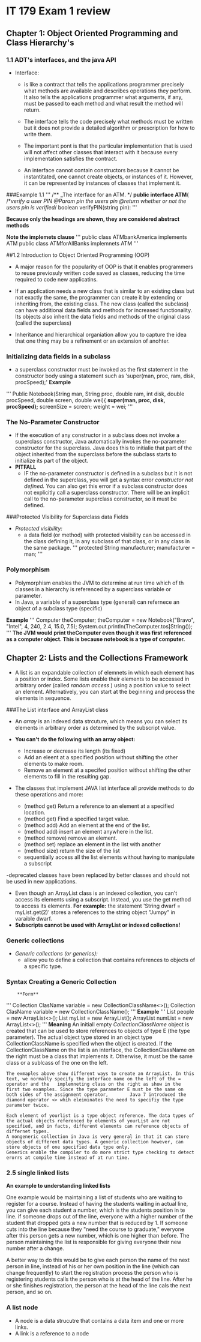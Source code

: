 
# IT 179 Exam 1 review
## Chapter 1: Object Oriented Programming and Class Hierarchy's 
### 1.1 ADT's interfaces, and the java API
- Interface:

  - is like a contract that tells the applications programmer precisely what methods are available and describes operations they perform. It also tells the applications programmer what arguments, if any, must be passed to each method and what result the method will return.

  - The interface tells the code precisely what methods must be written but it does not provide a detailed algorithm or prescription for how to write them.
  
  - The important pont is that the particular implementation that is used will not affect other classes that interact with it because every implementation satisfies the contract.
  
  - An interface cannot contain constructors because it cannot be instantitated, one cannot create objects, or instances of it. However, it can be represented by instances of classes that implement it.

###Example 1.1
'''
/** _The interface for an ATM. */ 
**public interface ATM**{
      /**verify a user PIN
      @Param pin the users pin
      @return whether or not the users pin is verified*/
      boolean verifyPIN(string pin):
'''

**Because only the headings are shown, they are considered abstract methods**

**Note the implemets clause**
''' public class ATMbankAmerica implements ATM
    public class ATMforAllBanks implemnets ATM
'''

##1.2 Introduction to Object Oriented Programming (OOP)
- A major reason for the popularity of OOP is that it enables programmers to reuse previosuly written code saved as classes, reducing the time required to code new applicatins.

- If an application needs a new class that is similar to an existing class but not exactly the same, the programmer can create it by extending or inheriting from, the existing class. The new class (called the subclass) can have additional data fields and methods for increased functionality. Its objects also inherit the data fields and methods of the original class (called the superclass)
- Inheritance and hierarchical organiation allow you to capture the idea that one thing may be a refinement or an extension of anohter.

### Initializing data fields in a subclass
- a superclass constructor must be invoked as the first statement in the constructor body using a statement such as 'super(man, proc, ram, disk, procSpeed);'
**Example**

'''  Public Notebook(String man, String proc, double ram, int disk, double procSpeed, double screen, double wei){
                     **super(man, proc, disk, procSpeed);**
                     screenSize = screen;
                     weight = wei;
'''

### The No-Parameter Constructor
- If the execution of any constructor in a subclass does not invoke a superclass constructor, Java automatically invokes the no-parameter constructor for the superclass. Java does this to initialie that part of the object inherited from the superclass before the subclass starts to initialize its part of the object.
- **PITFALL**
  - IF the no-parameter constructor is defined in a subclass but it is not defined in the superclass, you will get a syntax error _constructor not defined._ You can also get this error if a subclass constructor does not explicitly  call a superclass constructor. There will be an implicit call to the no-parameter superclass constructor, so it must be defined.

###Protected Visibility for Superclass data Fields
- _Protected visibility:_
  - a data field (or method) with protected visibility can be accessed in the class defining it, in any subclass of that class, or in any class in the same package.
''' protected String manufacturer;
    manufacturer = man; 
'''

### Polymorphism 
- Polymorphism enables the JVM to determine at run time which of th classes in a hierarchy is referenced by a superclass variable or parameter. 
- In Java, a variable of a superclass type (general) can refernece an object of a subclass type (specific)

**Example**
''' Computer theComputer;
    theComputer = new Notebook("Bravo", "Intel", 4, 240, 2.4, 15.0, 7.5);
    System.out.println(TheComputer.tos]String());
'''
**The JVM would print theComputer even though it was first referenced as a computer object. This is because notebook is a type of computer.** 


## Chapter 2: Lists and the Collections Framework
- A list is an expandable collection of elemnets in which each element has a position or index. Some lists enable their elements to be accessed in arbitrary order (called _random access_ ) using a position value to select an element. Alternatively, you can start at the beginning and process the elements in sequence. 

###The List interface and ArrayList class
- An _array_ is an indexed data strcuture, which means you can select its elements in arbitrary order as determined by the subscript value.
- **You can't do the following with an array object:**
	- Increase or decrease its length (its fixed)
	- Add an eleent at a specified position without shifting the other elements to make room. 
	- Remove an element at a specifed position without shifting the other elements to fill in the resulting gap.

- The classes that implement JAVA list interface all provide methods to do these operations and more:
	- (method get) Return a reference to an element at a specified location.
	- (method get) Find a specified target value.
	- (method add) Add an element at the end of the list.
	- (method add) insert an element anywhere in the list.
	- (method remove) remove an element.
	- (method set) replace an element in the list with another
	- (method size) return the size of the list
	- sequentially access all the list elements without having to manipulate a subscript

-deprecated classes have been replaced by better classes and should not be used in new applications. 

- Even though an ArrayList class is an indexed collextion, you can't access its elements using a subscript. Instead, you use the get method to access its elements. **For example:** the statement 'String dwarf = myList.get(2)' stores a references to the string object "Jumpy" in varaible dwarf.
- **Subscripts cannot be used with ArrayList or indexed collections!**

### Generic collections
- _Generic collections (or generics):_
	- allow you to define a collection that contains references to objects of a specific type.

### Syntax Creating a Generic Collection
		**Form**
'''
		Collection ClasName<E> variable =  new CollectionClassName<>();
		Collection ClasName<E> variable =  new CollectionClassName<E>();
'''
	**Example**
''' 
		List<Person> people = new ArrayList<>();
		List<Stringn> myList = new ArrayList<String>();
		ArrayList<Integer> numList = new ArrayList<>();
'''
	**Meaning**
	An initiall empty _CollectionClassName<E>_ object is created that can be used to store references to objects of type E (the type parameter). The actual 		object type stored in an object type CollectionClassName<E> is specified when the object is created. If the CollectionClassName on the list is an
	interface, the CollectionClassName on the right must be a class that implements it. Otherwise, it must be the same class or a sublcass of the one on the
	left. 
	
	The exmaples above show different ways to create an ArrayList. In this text, we normally specify the interface name on the left of the = operator and the 	implemneting class on the right as show in the first two examples. Since the type parameter E must be the same on both sides of the assignment operator, 		Java 7 introduced the diamond operator <> whih eleiminates the need to specifiy the type parameter twice. 
	
	Each element of yourlist is a type object reference. The data types of the actual objects referenced by elements of yourList are not specified, and in facts, different elements can reference objects of differnet types. 
	A nongeneric collection in Java is very general in that it can store objects of different data types. A generic collection however, can store objects of one specified data type only. 
	Generics enable the compiler to do more strict type checking to detect erorrs at compile time instead of at run time.

### 2.5 single linked lists
**An example to understanding linked lists**
	
One example would be maintaining a list of students who are waiting to register for a course. Instead of having the students waiting in actual line, you can give each student a number, which is the students position in te line. if someone drops out of the line, everyone with a higher number of the student that dropped gets a new number that is reduced by 1. If someone cuts into the line because they "need the course to graduate," everyone after this person gets a new number, which is one higher than before. The person maintaining the list is responsible for giving everyone their new number after a change. 

A better way to do this would be to give each person the name of the next person in line, instead of his or her own position in the line (which can change frequently) to start the registration process the person who is registering students calls the person who is at the head of the line. After he or she finishes registration, the person at the head of the line cals the next person, and so on.

### A list node
- A node is a data strucutre that contains a data item and one or more links. 
- A link is a reference to a node
